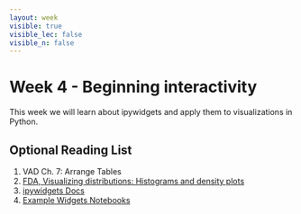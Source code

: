 ```yaml
---
layout: week
visible: true
visible_lec: false
visible_n: false
---
```


# Week 4 - Beginning interactivity

This week we will learn about ipywidgets and apply them to visualizations in Python.

## Optional Reading List

 1. VAD Ch. 7: Arrange Tables
 1. <a href="https://serialmentor.com/dataviz/histograms-density-plots.html">FDA, Visualizing distributions: Histograms and density plots
 1. <a href="https://ipywidgets.readthedocs.io/en/latest/">ipywidgets Docs</a>
 1. <a href="https://github.com/jupyter-widgets/ipywidgets/blob/master/docs/source/examples/Index.ipynb">Example Widgets Notebooks</a>


